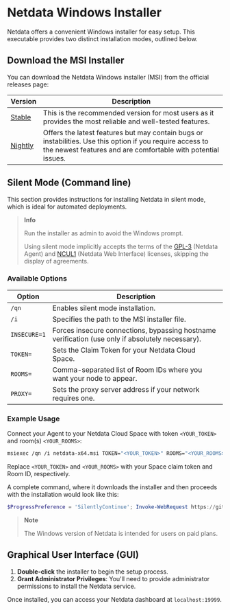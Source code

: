# Netdata Windows Installer

Netdata offers a convenient Windows installer for easy setup. This executable provides two distinct installation modes, outlined below.

## Download the MSI Installer

You can download the Netdata Windows installer (MSI) from the official releases page:

| Version                                                                                          | Description                                                                                                                                                               |
|--------------------------------------------------------------------------------------------------|---------------------------------------------------------------------------------------------------------------------------------------------------------------------------|
| [Stable](https://github.com/netdata/netdata/releases/latest/download/netdata-x64.msi)            | This is the recommended version for most users as it provides the most reliable and well-tested features.                                                                 |
| [Nightly](https://github.com/netdata/netdata-nightlies/releases/latest/download/netdata-x64.msi) | Offers the latest features but may contain bugs or instabilities. Use this option if you require access to the newest features and are comfortable with potential issues. |

## Silent Mode (Command line)

This section provides instructions for installing Netdata in silent mode, which is ideal for automated deployments.

> **Info**
>
> Run the installer as admin to avoid the Windows prompt.
>
> Using silent mode implicitly accepts the terms of the [GPL-3](https://raw.githubusercontent.com/netdata/netdata/refs/heads/master/LICENSE) (Netdata Agent) and [NCUL1](https://app.netdata.cloud/LICENSE.txt) (Netdata Web Interface) licenses, skipping the display of agreements.

### Available Options

| Option       | Description                                                                                      |
|--------------|--------------------------------------------------------------------------------------------------|
| `/qn`        | Enables silent mode installation.                                                                |
| `/i`         | Specifies the path to the MSI installer file.                                                    |
| `INSECURE=1` | Forces insecure connections, bypassing hostname verification (use only if absolutely necessary). |
| `TOKEN=`     | Sets the Claim Token for your Netdata Cloud Space.                                               |
| `ROOMS=`     | Comma-separated list of Room IDs where you want your node to appear.                             |
| `PROXY=`     | Sets the proxy server address if your network requires one.                                      |

### Example Usage

Connect your Agent to your Netdata Cloud Space with token `<YOUR_TOKEN>` and room(s) `<YOUR_ROOMS>`:

```bash
msiexec /qn /i netdata-x64.msi TOKEN="<YOUR_TOKEN>" ROOMS="<YOUR_ROOMS>"
```

Replace `<YOUR_TOKEN>` and `<YOUR_ROOMS>` with your Space claim token and Room ID, respectively.

A complete command, where it downloads the installer and then proceeds with the installation would look like this:

```powershell
$ProgressPreference = 'SilentlyContinue'; Invoke-WebRequest https://github.com/netdata/netdata/releases/latest/download/netdata-x64.msi -OutFile "netdata-x64.msi"; msiexec /qn /i netdata-x64.msi TOKEN=<YOUR_TOKEN> ROOMS=<YOUR_ROOMS>
```

> **Note**
>
> The Windows version of Netdata is intended for users on paid plans.

## Graphical User Interface (GUI)

1. **Double-click** the installer to begin the setup process.
2. **Grant Administrator Privileges**: You'll need to provide administrator permissions to install the Netdata service.

Once installed, you can access your Netdata dashboard at `localhost:19999`.
